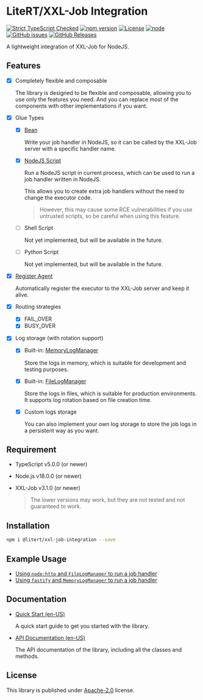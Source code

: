 # LiteRT/XXL-Job Integration

[![Strict TypeScript Checked](https://badgen.net/badge/TS/Strict "Strict TypeScript Checked")](https://www.typescriptlang.org)
[![npm version](https://img.shields.io/npm/v/@litert/xxl-job-integration.svg?colorB=brightgreen)](https://www.npmjs.com/package/@litert/xxl-job-integration "Stable Version")
[![License](https://img.shields.io/npm/l/@litert/xxl-job-integration.svg?maxAge=2592000?style=plastic)](https://github.com/litert/xxl-job-integration.js/blob/master/LICENSE)
[![node](https://img.shields.io/node/v/@litert/xxl-job-integration.svg?colorB=brightgreen)](https://nodejs.org/dist/latest-v8.x/)
[![GitHub issues](https://img.shields.io/github/issues/litert/xxl-job-integration.js.svg)](https://github.com/litert/xxl-job-integration.js/issues)
[![GitHub Releases](https://img.shields.io/github/release/litert/xxl-job-integration.js.svg)](https://github.com/litert/xxl-job-integration.js/releases "Stable Release")

A lightweight integration of XXL-Job for NodeJS.

## Features

- [x] Completely flexible and composable

    The library is designed to be flexible and composable, allowing you to use only the features you need. And you can replace most of the components with other implementations if you want.

- [x] Glue Types

    - [x] [Bean](./src//lib/JobRunner/Bean.ts)

        Write your job handler in NodeJS, so it can be called by the XXL-Job server with a specific handler name.

    - [x] [NodeJS Script](./src/lib/JobRunner/NodeJsInProcess.ts)

        Run a NodeJS script in current process, which can be used to run a job handler written in NodeJS.

        This allows you to create extra job handlers without the need to change the executor code.

        > However, this may cause some RCE vulnerabilities if you use untrusted scripts, so be careful when using this feature.

    - [ ] Shell Script

        Not yet implemented, but will be available in the future.

    - [ ] Python Script

        Not yet implemented, but will be available in the future.

- [x] [Register Agent](./src/lib/RegisterAgent.ts)

    Automatically register the executor to the XXL-Job server and keep it alive.

- [x] Routing strategies

    - [x] FAIL_OVER
    - [x] BUSY_OVER

- [x] Log storage (with rotation support)

    - [x] Built-in: [MemoryLogManager](./src/lib/LogManagers/MemoryLogManager.ts)
    
        Store the logs in memory, which is suitable for development and testing purposes.

    - [x] Built-in: [FileLogManager](./src/lib/LogManagers/FileLogManager.ts)
    
        Store the logs in files, which is suitable for production environments. It supports log rotation based on file creation time.

    - [x] Custom logs storage

        You can also implement your own log storage to store the job logs in a persistent way as you want.

## Requirement

- TypeScript v5.0.0 (or newer)
- Node.js v18.0.0 (or newer)
- XXL-Job v3.1.0 (or newer)

    > The lower versions may work, but they are not tested and not guaranteed to work.

## Installation

```sh
npm i @litert/xxl-job-integration --save
```

## Example Usage

- [Using `node:http` and `FileLogManager` to run a job handler](./src/examples/quick-start/app.ts)
- [Using `fastify` and `MemoryLogManager` to run a job handler](./src/examples/using-fastify/app.ts)

## Documentation

- [Quick Start (en-US)](https://litert.org/projects/xxl-job-integration.js/guides/quick-start.html)

    A quick start guide to get you started with the library.

- [API Documentation (en-US)](https://litert.org/projects/xxl-job-integration.js/api.html)

    The API documentation of the library, including all the classes and methods.

## License

This library is published under [Apache-2.0](./LICENSE) license.
